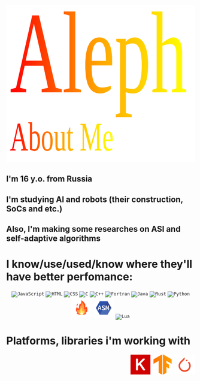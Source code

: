 <div align="center">
    <img src="https://github.com/AlephVenXm/AlephVenXm/blob/main/root/y.svg" width="800" height="420" alt="readme">
</div>

## I'm 16 y.o. from Russia

## I'm studying AI and robots (their construction, SoCs and etc.)

## Also, I'm making some researches on ASI and self-adaptive algorithms

# I know/use/used/know where they'll have better perfomance:

<div align="center">

<code><img width="55" src="https://user-images.githubusercontent.com/25181517/117447155-6a868a00-af3d-11eb-9cfe-245df15c9f3f.png" alt="JavaScript" title="JavaScript"/></code>
<code><img width="55" src="https://user-images.githubusercontent.com/25181517/192158954-f88b5814-d510-4564-b285-dff7d6400dad.png" alt="HTML" title="HTML"/></code>
<code><img width="55" src="https://user-images.githubusercontent.com/25181517/183898674-75a4a1b1-f960-4ea9-abcb-637170a00a75.png" alt="CSS" title="CSS"/></code>
<code><img width="55" src="https://user-images.githubusercontent.com/25181517/192106070-46255bcf-65e6-4c6b-a296-bf8d0d8fb2a7.png" alt="C" title="C"/></code>
<code><img width="55" src="https://user-images.githubusercontent.com/25181517/192106073-90fffafe-3562-4ff9-a37e-c77a2da0ff58.png" alt="C++" title="C++"/></code>
<code><img width="55" src="https://user-images.githubusercontent.com/25181517/192106356-07c248b7-9c7c-40bd-a202-f7caf5d0b1bc.png" alt="Fortran" title="Fortran"/></code>
<code><img width="55" src="https://user-images.githubusercontent.com/25181517/117201156-9a724800-adec-11eb-9a9d-3cd0f67da4bc.png" alt="Java" title="Java"/></code>
<code><img width="55" src="https://user-images.githubusercontent.com/25181517/192599922-3a8ceb1c-ff1d-40bc-b73c-99ea1182d8ad.png" alt="Rust" title="Rust"/></code>
<code><img width="55" src="https://user-images.githubusercontent.com/25181517/183423507-c056a6f9-1ba8-4312-a350-19bcbc5a8697.png" alt="Python" title="Python"/></code>
<code><img width="55" src="https://github.com/AlephVenXm/AlephVenXm/blob/main/root/%F0%9F%94%A5.png" alt="Mojo" title="Mojo"/></code>
<code><img width="55" src="https://github.com/AlephVenXm/AlephVenXm/blob/main/root/asm86.png" alt="ASMx86" title="ASMx86"/></code>
<code><img width="55" src="https://github.com/Ramonmelod/profile-technology-icons/assets/139141993/89970707-fd3d-46e9-897e-7e51ba07ba4c" alt="Lua" title="Lua"/></code>

</div>

# Platforms, libraries i'm working with

<div align="right">

<code><img width="55" src="https://github.com/AlephVenXm/AlephVenXm/blob/main/root/2048px-Keras_logo.svg.png" alt="Keras" title="Keras"/></code>
<code><img width="55" src="https://github.com/AlephVenXm/AlephVenXm/blob/main/root/google-tensorflow-icon.png" alt="TensorFlow" title="TensorFlow"/></code>
<code><img width="55" src="https://github.com/AlephVenXm/AlephVenXm/blob/main/root/PyTorch_Symbol_01_OrangeOnTransparent_nUWxXkQ.png" alt="PyTorch" title="PyTorch"/></code>

</div>

